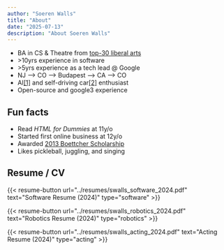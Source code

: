 ```yaml
---
author: "Soeren Walls"
title: "About"
date: "2025-07-13"
description: "About Soeren Walls"
---
```


- BA in CS & Theatre from [top-30 liberal arts](https://www.usnews.com/best-colleges/colorado-college-1347)
- \>10yrs experience in software
- \>5yrs experience as a tech lead @ Google
- NJ --> CO --> Budapest --> CA --> CO
- AI[[1]](https://github.com/dinosoeren/Artificial-Intelligence) and self-driving car[[2]](https://github.com/dinosoeren/SelfDrivingCarND) enthusiast
- Open-source and google3 experience

## Fun facts

- Read *HTML for Dummies* at 11y/o
- Started first online business at 12y/o
- Awarded [2013 Boettcher Scholarship](https://www.chieftain.com/story/opinion/editorials/2013/05/05/more-top-scholars/9161315007/#:~:text=County%27s%20Soeren%20Walls%20and%20Chandler%20Price%20will%20use%20the%20full%2Dride%2C%20merit%2Dbased%20scholarship%20to%20further%20their%20education%20in%20Colorado)
- Likes pickleball, juggling, and singing

## Resume / CV

{{< resume-button url="../resumes/swalls_software_2024.pdf" text="Software Resume (2024)" type="software" >}}

{{< resume-button url="../resumes/swalls_robotics_2024.pdf" text="Robotics Resume (2024)" type="robotics" >}}

{{< resume-button url="../resumes/swalls_acting_2024.pdf" text="Acting Resume (2024)" type="acting" >}}

